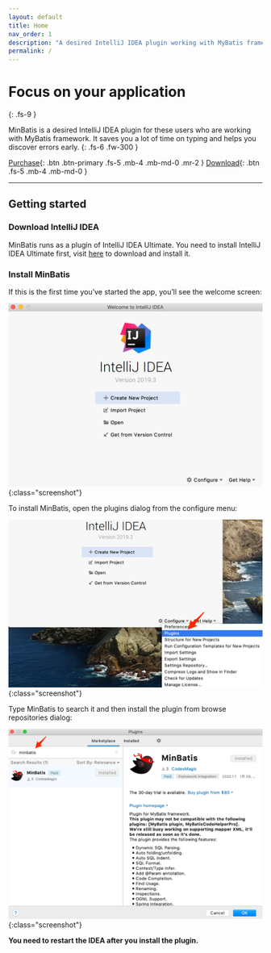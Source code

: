 ```yaml
---
layout: default
title: Home
nav_order: 1
description: "A desired IntelliJ IDEA plugin working with MyBatis framework."
permalink: /
---
```


# Focus on your application
{: .fs-9 }

MinBatis is a desired IntelliJ IDEA plugin for these users who are working with MyBatis framework.
It saves you a lot of time on typing and helps you discover errors early.
{: .fs-6 .fw-300 }

[Purchase](https://plugins.jetbrains.com/plugin/13720-minbatis/pricing#edition=commercial){: .btn .btn-primary .fs-5 .mb-4 .mb-md-0 .mr-2 } [Download](https://plugins.jetbrains.com/plugin/13720-minbatis/versions){: .btn .fs-5 .mb-4 .mb-md-0 }

---
## Getting started
### Download IntelliJ IDEA
MinBatis runs as a plugin of IntelliJ IDEA Ultimate.
You need to install IntelliJ IDEA Ultimate first, visit [here](https://www.jetbrains.com/idea/download) to download and install it.

### Install MinBatis
If this is the first time you’ve started the app, you’ll see the welcome screen:

![welcome screen](/assets/images/getting-started/welcome-screen.png){:class="screenshot"}

To install MinBatis, open the plugins dialog from the configure menu:

![configure menu](/assets/images/getting-started/configure-menu.png){:class="screenshot"}

Type MinBatis to search it and then install the plugin from browse repositories dialog:

![search](/assets/images/getting-started/search.png){:class="screenshot"}

**You need to restart the IDEA after you install the plugin.**